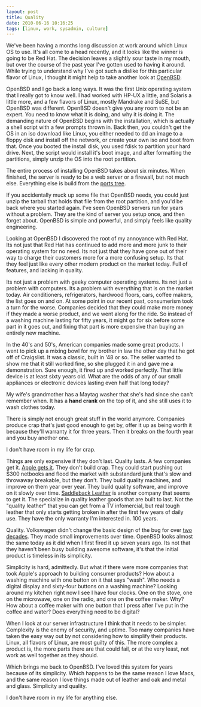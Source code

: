 ```yaml
---
layout: post
title: Quality
date: 2010-06-16 10:16:25
tags: [linux, work, sysadmin, culture]
---
```


We've been having a months long discussion at work around which Linux OS to
use. It's all come to a head recently, and it looks like the winner is going
to be Red Hat. The decision leaves a slightly sour taste in my mouth, but over
the course of the past year I've gotten used to having it around. While trying
to understand why I've got such a dislike for this particular flavor of Linux,
I thought it might help to take another look at [OpenBSD][1].

OpenBSD and I go back a long ways. It was the first Unix operating system that
I really got to know well. I had worked with HP-UX a little, and Solaris a
little more, and a few flavors of Linux, mostly Mandrake and SuSE, but OpenBSD
was different. OpenBSD doesn't give you any room to not be an expert. You need
to know what it is doing, and why it is doing it. The demanding nature of
OpenBSD begins with the installation, which is actually a shell script with a
few prompts thrown in. Back then, you couldn't get the OS in an iso download
like Linux, you either needed to dd an image to a floppy disk and install off
the network, or create your own iso and boot from that. Once you booted the
install disk, you used fdisk to partition your hard drive. Next, the script
would install it's boot image, and after formatting the partitions, simply
unzip the OS into the root partition.

The entire process of installing OpenBSD takes about six minutes. When
finished, the server is ready to be a web server or a firewall, but not much
else. Everything else is build from the [ports
tree][2].

If you accidentally muck up some file that OpenBSD needs, you could just unzip
the tarball that holds that file from the root partition, and you'd be back
where you started again. I've seen OpenBSD servers run for years without a
problem. They are the kind of server you setup once, and then forget about.
OpenBSD is simple and powerful, and simply feels like quality engineering.

Looking at OpenBSD I discovered the root of my annoyance with Red Hat. Its not
just that Red Hat has continued to add more and more junk to their operating
system for no need. Its not just that they have gone out of their way to
charge their customers more for a more confusing setup. Its that they feel
just like every other modern product on the market today. Full of features,
and lacking in quality.

Its not just a problem with geeky computer operating systems. Its not just a
problem with computers. Its a problem with everything that is on the market
today. Air conditioners, refrigerators, hardwood floors, cars, coffee makers,
the list goes on and on. At some point in our recent past, consumerism took a
turn for the worse. Companies decided that they could make more money if they
made a worse product, and we went along for the ride. So instead of a washing
machine lasting for fifty years, it might go for six before some part in it
goes out, and fixing that part is more expensive than buying an entirely new
machine.

In the 40's and 50's, American companies made some great products. I went to
pick up a mixing bowl for my brother in law the other day that he got off of
Craigslist. It was a classic, built in '48 or so. The seller wanted to show me
that it still worked fine, so she plugged it in and gave me a demonstration.
Sure enough, it fired up and worked perfectly. That little device is at least
sixty years old. What are the odds of any of our small appliances or
electronic devices lasting even half that long today?

My wife's grandmother has a Maytag washer that she's had since she can't
remember when. It has a **hand crank** on the top of it, and she still uses it
to wash clothes today.

There is simply not enough great stuff in the world anymore. Companies produce
crap that's just good enough to get by, offer it up as being worth it because
they'll warranty it for three years. Then it breaks on the fourth year and you
buy another one.

I don't have room in my life for crap.

Things are only expensive if they don't last. Quality lasts. A few companies
get it. [Apple gets it][3]. They don't
build crap. They could start pushing out $300 netbooks and flood the market
with substandard junk that's slow and throwaway breakable, but they don't.
They build quality machines, and improve on them year over year. They build
quality software, and improve on it slowly over time. [Saddleback
Leather][4] is another company that
seems to get it. The specialize in quality leather goods that are built to
last. Not the "quality leather" that you can get from a TV infomercial, but
real tough leather that only starts getting broken in after the first few
years of daily use. They have the only warranty I'm interested in. 100 years.

Quality. Volkswagen didn't change the basic design of the bug for over [two
decades][5]. They made small improvements
over time. OpenBSD looks almost the same today as it did when I first fired it
up seven years ago. Its not that they haven't been busy building awesome
software, it's that the initial product is timeless in its simplicity.

Simplicity is hard, admittedly. But what if there were more companies that
took Apple's approach to building consumer products? How about a washing
machine with one button on it that says "wash". Who needs a digital display
and sixty-four buttons on a washing machine? Looking around my kitchen right
now I see I have four clocks. One on the stove, one on the microwave, one on
the radio, and one on the coffee maker. Why? How about a coffee maker with one
button that I press after I've put in the coffee and water? Does everything
need to be digital?

When I look at our server infrastructure I think that it needs to be simpler.
Complexity is the enemy of security, and uptime. Too many companies have taken
the easy way out by not considering how to simplify their products. Linux, all
flavors of Linux, are most guilty of this. The more complex a product is, the
more parts there are that could fail, or at the very least, not work as well
together as they should.

Which brings me back to OpenBSD. I've loved this system for years because of
its simplicity. Which happens to be the same reason I love Macs, and the same
reason I love things made out of leather and oak and metal and glass.
Simplicity and quality.

I don't have room in my life for anything else.


[1]: http://openbsd.org
[2]: http://www.openbsd.org/ports.html#Use
[3]: http://www.apple.com/imac/design.html
[4]: http://www.saddlebackleather.com/33-quality
[5]: http://en.wikipedia.org/wiki/VW_Bug
